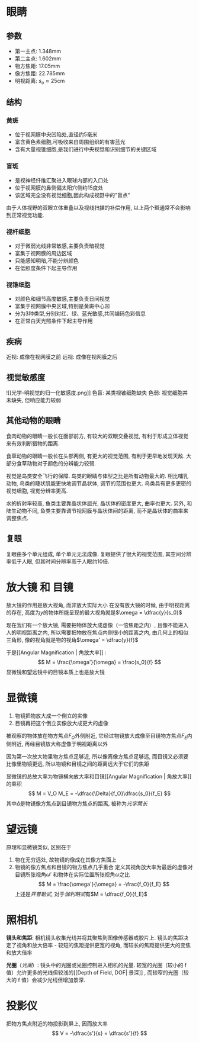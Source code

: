 # 眼睛
## 参数
- 第一主点: $1.348\mathrm{mm}$
- 第二主点: $1.602\mathrm{mm}$ 
- 物方焦距: $17.05\mathrm{mm}$
- 像方焦距: $22.785\mathrm{mm}$ 
- 明视距离: $s_o≈25\mathrm{cm}$
## 结构
### 黄斑
- 位于视网膜中央凹陷处,直径约5毫米
- 富含黄色素细胞,可吸收来自周围组织的有害蓝光
- 含有大量视锥细胞,是我们进行中央视觉和识别细节的关键区域
### 盲斑
- 是视神经纤维汇聚进入眼球内部的入口处
- 位于视网膜的鼻侧偏太阳穴侧约15度处
- 该区域完全没有视觉细胞,因此构成视野中的"盲点"

由于人体视野的双眼立体重叠以及视线扫描的补偿作用, 以上两个斑通常不会影响到正常视觉功能. 

### 视杆细胞
- 对于微弱光线非常敏感,主要负责暗视觉
- 富集于视网膜的周边区域
- 只能感知明暗,不能分辨颜色
- 在低照度条件下起主导作用
### 视锥细胞
- 对颜色和细节高度敏感,主要负责日间视觉
- 富集于视网膜中央区域,特别是黄斑中心凹
- 分为3种类型,分别对红、绿、蓝光敏感,共同编码色彩信息
- 在正常白天光照条件下起主导作用
## 疾病
近视: 成像在视网膜之前
远视: 成像在视网膜之后

## 视觉敏感度
![[光学-明视觉的归一化敏感度.png]]
色盲: 某类视锥细胞缺失
色弱: 视觉细胞并未缺失, 但响应能力较弱
## 其他动物的眼睛
食肉动物的眼睛一般长在面部前方, 有较大的双眼交叠视觉, 有利于形成立体视觉来有效判断猎物的距离. 

食草动物的眼睛一般长在头部两侧, 有更大的视觉范围, 有利于更早地发现天敌. 大部分食草动物对于颜色的分辨能力较弱. 

视觉是鸟类安全飞行的保障. 鸟类的眼睛与体型之比是所有动物最大的. 相比哺乳动物, 鸟类的睫状肌能更快地调节晶状体, 调节的范围也更大. 鸟类具有更多更密的视觉细胞, 视觉分辨率更高. 

水的折射率较高, 鱼类主要靠晶状体屈光, 晶状体的密度更大, 曲率也更大. 另外, 和陆生动物不同, 鱼类主要靠调节视网膜与晶状体间的距离, 而不是晶状体的曲率来调整焦点. 

## 复眼
复眼由多个单元组成, 单个单元无法成像. 复眼提供了很大的视觉范围, 其空间分辨率低于人眼, 但其时间分辨率高于人眼约$10$倍. 

# 放大镜 和 目镜
放大镜的作用是放大视角, 而非放大实际大小
在没有放大镜的时候, 由于明视距离的存在, 高度为$y$的物体所能呈现的最大视角就是$\omega = \dfrac{y}{s_0}$

现在我们有一个放大镜, 需要把物体放大成虚像（一倍焦距之内）, 且像不能进入人的明视距离之内, 所以需要把物放在焦点内侧很小的距离之内, 由几何上的相似三角形, 像的视角就是物的视角$\omega' = \dfrac{y}{f}$

于是[[Angular Magnification | 角放大率]] :
$$
M = \frac{\omega'}{\omega} = \frac{s_0}{f}
$$
显微镜和望远镜中的目镜本质上也是放大镜
# 显微镜
1. 物镜把物放大成一个倒立的实像
2. 目镜再把这个倒立实像放大成更大的虚像

被观察的物体放在物方焦点$F_O$外侧附近, 它经过物镜放大成像至目镜物方焦点$F_E$内侧附近, 再经目镜放大称虚像于明视距离以外

因为第一次放大物里物方焦点足够近, 所以像离像方焦点足够远, 而目镜又必须要比像里物镜更远, 所以物镜和目镜之间的距离远大于它们的焦距

显微镜的总放大率为物镜横向放大率和目镜[[Angular Magnification | 角放大率]] 的乘积
$$
M = V_O M_E = -\dfrac{\Delta}{f_O}\dfrac{s_0}{f_E}
$$
其中$\Delta$是物镜像方焦点到目镜物方焦点的距离, 被称为*光学筒长*

# 望远镜
原理和显微镜类似, 区别在于
1. 物在无穷远处, 故物镜的像成在其像方焦面上
2. 物镜的像方焦点和目镜的物方焦点几乎重合
定义其视角放大率为最后的虚像对目镜所张视角$\omega'$ 和物体在实际位置所张视角$\omega$之比
$$
M = \frac{\omega'}{\omega} = -\frac{f_O}{f_E}
$$
上述是*开普勒式*, 对于*伽利略式*有$M = \dfrac{f_O}{f_E}$
# 照相机
**镜头和焦距**: 相机镜头收集光线并将其聚焦到图像传感器或胶片上. 镜头的焦距决定了视角和放大倍率 - 较短的焦距提供更宽的视角, 而较长的焦距提供更大的变焦和放大倍率

**光圈**（*光阑*）: 镜头中的光圈或光圈控制进入相机的光量. 较宽的光圈（较小的 f 值）允许更多的光线但较浅的[[Depth of Field, DOF| 景深]] , 而较窄的光圈（较大的 f 值）会减少光线但增加景深. 
# 投影仪
把物方焦点附近的物投影到屏上, 因而放大率
$$
V = -\dfrac{s'}{s} = \dfrac{s'}{f}
$$

